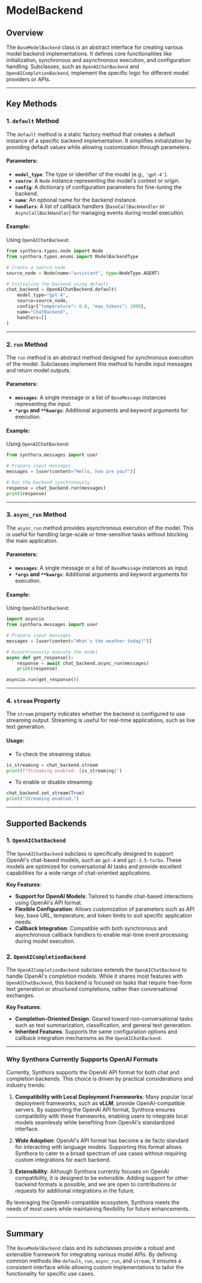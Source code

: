 <!-- LICENSE HEADER MANAGED BY add-license-header

Copyright 2024-2025 Syntropix

Licensed under the Apache License, Version 2.0 (the "License");
you may not use this file except in compliance with the License.
You may obtain a copy of the License at

    http://www.apache.org/licenses/LICENSE-2.0

Unless required by applicable law or agreed to in writing, software
distributed under the License is distributed on an "AS IS" BASIS,
WITHOUT WARRANTIES OR CONDITIONS OF ANY KIND, either express or implied.
See the License for the specific language governing permissions and
limitations under the License.
-->

# ModelBackend
## Overview

The `BaseModelBackend` class is an abstract interface for creating various model backend implementations. It defines core functionalities like initialization, synchronous and asynchronous execution, and configuration handling. Subclasses, such as `OpenAIChatBackend` and `OpenAICompletionBackend`, implement the specific logic for different model providers or APIs.

---

## Key Methods

### 1. **`default` Method**
The `default` method is a static factory method that creates a default instance of a specific backend implementation. It simplifies initialization by providing default values while allowing customization through parameters.

#### **Parameters**:
- **`model_type`**: The type or identifier of the model (e.g., `'gpt-4'`).
- **`source`**: A `Node` instance representing the model's context or origin.
- **`config`**: A dictionary of configuration parameters for fine-tuning the backend.
- **`name`**: An optional name for the backend instance.
- **`handlers`**: A list of callback handlers (`BaseCallBackHandler` or `AsyncCallBackHandler`) for managing events during model execution.

#### **Example**:
Using `OpenAIChatBackend`:
```python
from synthora.types.node import Node
from synthora.types.enums import ModelBackendType

# Create a source node
source_node = Node(name="assistant", type=NodeType.AGENT)

# Initialize the backend using default
chat_backend = OpenAIChatBackend.default(
    model_type="gpt-4",
    source=source_node,
    config={"temperature": 0.8, "max_tokens": 1000},
    name="ChatBackend",
    handlers=[]
)
```

---

### 2. **`run` Method**
The `run` method is an abstract method designed for synchronous execution of the model. Subclasses implement this method to handle input messages and return model outputs.

#### **Parameters**:
- **`messages`**: A single message or a list of `BaseMessage` instances representing the input.
- **`*args` and `**kwargs`**: Additional arguments and keyword arguments for execution.

#### **Example**:
Using `OpenAIChatBackend`:
```python
from synthora.messages import user

# Prepare input messages
messages = [user(content="Hello, how are you?")]

# Run the backend synchronously
response = chat_backend.run(messages)
print(response)
```

---

### 3. **`async_run` Method**
The `async_run` method provides asynchronous execution of the model. This is useful for handling large-scale or time-sensitive tasks without blocking the main application.

#### **Parameters**:
- **`messages`**: A single message or a list of `BaseMessage` instances as input.
- **`*args` and `**kwargs`**: Additional arguments and keyword arguments for execution.

#### **Example**:
Using `OpenAIChatBackend`:
```python
import asyncio
from synthora.messages import user

# Prepare input messages
messages = [user(content="What's the weather today?")]

# Asynchronously execute the model
async def get_response():
    response = await chat_backend.async_run(messages)
    print(response)

asyncio.run(get_response())
```

---

### 4. **`stream` Property**
The `stream` property indicates whether the backend is configured to use streaming output. Streaming is useful for real-time applications, such as live text generation.

#### **Usage**:
- To check the streaming status:
```python
is_streaming = chat_backend.stream
print(f"Streaming enabled: {is_streaming}")
```

- To enable or disable streaming:
```python
chat_backend.set_stream(True)
print("Streaming enabled.")
```

---

## Supported Backends

### 1. **`OpenAIChatBackend`**
The `OpenAIChatBackend` subclass is specifically designed to support OpenAI's chat-based models, such as `gpt-4` and `gpt-3.5-turbo`. These models are optimized for conversational AI tasks and provide excellent capabilities for a wide range of chat-oriented applications.

**Key Features**:
- **Support for OpenAI Models**: Tailored to handle chat-based interactions using OpenAI's API format.
- **Flexible Configuration**: Allows customization of parameters such as API key, base URL, temperature, and token limits to suit specific application needs.
- **Callback Integration**: Compatible with both synchronous and asynchronous callback handlers to enable real-time event processing during model execution.

### 2. **`OpenAICompletionBackend`**
The `OpenAICompletionBackend` subclass extends the `OpenAIChatBackend` to handle OpenAI's completion models. While it shares most features with `OpenAIChatBackend`, this backend is focused on tasks that require free-form text generation or structured completions, rather than conversational exchanges.

**Key Features**:
- **Completion-Oriented Design**: Geared toward non-conversational tasks such as text summarization, classification, and general text generation.
- **Inherited Features**: Supports the same configuration options and callback integration mechanisms as the `OpenAIChatBackend`.

---

### Why Synthora Currently Supports OpenAI Formats

Currently, Synthora supports the OpenAI API format for both chat and completion backends. This choice is driven by practical considerations and industry trends:

1. **Compatibility with Local Deployment Frameworks**:
   Many popular local deployment frameworks, such as **vLLM**, provide OpenAI-compatible servers. By supporting the OpenAI API format, Synthora ensures compatibility with these frameworks, enabling users to integrate local models seamlessly while benefiting from OpenAI's standardized interface.

2. **Wide Adoption**:
   OpenAI's API format has become a de facto standard for interacting with language models. Supporting this format allows Synthora to cater to a broad spectrum of use cases without requiring custom integrations for each backend.

3. **Extensibility**:
   Although Synthora currently focuses on OpenAI compatibility, it is designed to be extensible. Adding support for other backend formats is possible, and we are open to contributions or requests for additional integrations in the future.

By leveraging the OpenAI-compatible ecosystem, Synthora meets the needs of most users while maintaining flexibility for future enhancements.

---

## Summary

The `BaseModelBackend` class and its subclasses provide a robust and extensible framework for integrating various model APIs. By defining common methods like `default`, `run`, `async_run`, and `stream`, it ensures a consistent interface while allowing custom implementations to tailor the functionality for specific use cases.
